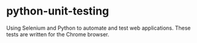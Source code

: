 # python-unit-testing

Using Selenium and Python to automate and test web applications.  These tests are written for the Chrome browser. 
